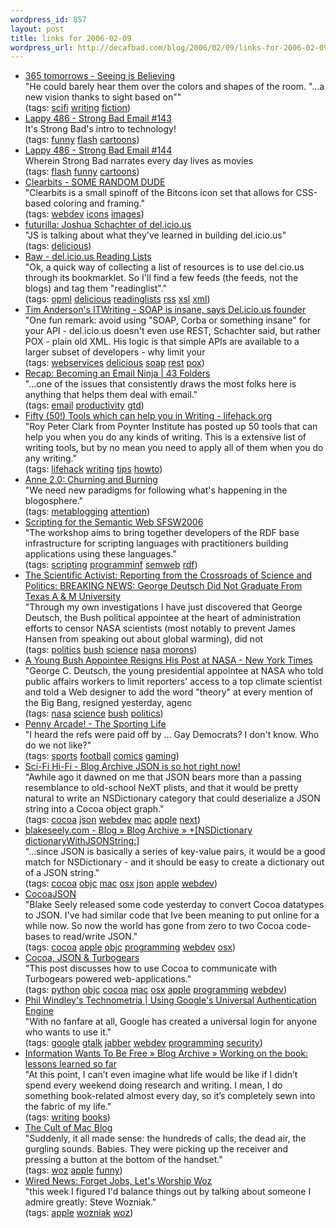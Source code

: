 ```yaml
--- 
wordpress_id: 857
layout: post
title: links for 2006-02-09
wordpress_url: http://decafbad.com/blog/2006/02/09/links-for-2006-02-09
---
```

<ul class="delicious">
	<li>
		<div class="delicious-link"><a href="http://www.365tomorrows.com/02/08/seeing-is-believing/">365 tomorrows - Seeing is Believing</a></div>
		<div class="delicious-extended">"He could barely hear them over the colors and shapes of the room. "...a new vision thanks to sight based on""</div>
		<div class="delicious-tags">(tags: <a href="http://del.icio.us/deusx/scifi">scifi</a> <a href="http://del.icio.us/deusx/writing">writing</a> <a href="http://del.icio.us/deusx/fiction">fiction</a>)</div>
	</li>
	<li>
		<div class="delicious-link"><a href="http://www.homestarrunner.com/sbemail143.html">Lappy 486 - Strong Bad Email #143</a></div>
		<div class="delicious-extended">It's Strong Bad's intro to technology!</div>
		<div class="delicious-tags">(tags: <a href="http://del.icio.us/deusx/funny">funny</a> <a href="http://del.icio.us/deusx/flash">flash</a> <a href="http://del.icio.us/deusx/cartoons">cartoons</a>)</div>
	</li>
	<li>
		<div class="delicious-link"><a href="http://www.homestarrunner.com/sbemail144.html">Lappy 486 - Strong Bad Email #144</a></div>
		<div class="delicious-extended">Wherein Strong Bad narrates every day lives as movies</div>
		<div class="delicious-tags">(tags: <a href="http://del.icio.us/deusx/flash">flash</a> <a href="http://del.icio.us/deusx/funny">funny</a> <a href="http://del.icio.us/deusx/cartoons">cartoons</a>)</div>
	</li>
	<li>
		<div class="delicious-link"><a href="http://somerandomdude.net/srd-projects/clearbits">Clearbits - SOME RANDOM DUDE</a></div>
		<div class="delicious-extended">"Clearbits is a small spinoff of the Bitcons icon set that allows for CSS-based coloring and framing."</div>
		<div class="delicious-tags">(tags: <a href="http://del.icio.us/deusx/webdev">webdev</a> <a href="http://del.icio.us/deusx/icons">icons</a> <a href="http://del.icio.us/deusx/images">images</a>)</div>
	</li>
	<li>
		<div class="delicious-link"><a href="http://futurilla.blogspot.com/2006/02/joshua-schachter-of-delicious.html">futurilla: Joshua Schachter of del.icio.us</a></div>
		<div class="delicious-extended">"JS is talking about what they've learned in building del.icio.us"</div>
		<div class="delicious-tags">(tags: <a href="http://del.icio.us/deusx/delicious">delicious</a>)</div>
	</li>
	<li>
		<div class="delicious-link"><a href="http://dannyayers.com/archives/2006/02/07/delicious-reading-lists/">Raw - del.icio.us Reading Lists</a></div>
		<div class="delicious-extended">"Ok, a quick way of collecting a list of resources is to use del.cio.us through its bookmarklet. So I'll find a few feeds (the feeds, not the blogs) and tag them "readinglist"."</div>
		<div class="delicious-tags">(tags: <a href="http://del.icio.us/deusx/opml">opml</a> <a href="http://del.icio.us/deusx/delicious">delicious</a> <a href="http://del.icio.us/deusx/readinglists">readinglists</a> <a href="http://del.icio.us/deusx/rss">rss</a> <a href="http://del.icio.us/deusx/xsl">xsl</a> <a href="http://del.icio.us/deusx/xml">xml</a>)</div>
	</li>
	<li>
		<div class="delicious-link"><a href="http://www.itwriting.com/blog/?postid=315">Tim Anderson's ITWriting - SOAP is insane, says Del.icio.us founder</a></div>
		<div class="delicious-extended">"One fun remark: avoid using "SOAP, Corba or something insane" for your API - del.icio.us doesn't even use REST, Schachter said, but rather POX - plain old XML. His logic is that simple APIs are available to a larger subset of developers - why limit your</div>
		<div class="delicious-tags">(tags: <a href="http://del.icio.us/deusx/webservices">webservices</a> <a href="http://del.icio.us/deusx/delicious">delicious</a> <a href="http://del.icio.us/deusx/soap">soap</a> <a href="http://del.icio.us/deusx/rest">rest</a> <a href="http://del.icio.us/deusx/pox">pox</a>)</div>
	</li>
	<li>
		<div class="delicious-link"><a href="http://www.43folders.com/2006/02/06/email-ninja/">Recap: Becoming an Email Ninja | 43 Folders</a></div>
		<div class="delicious-extended">"...one of the issues that consistently draws the most folks here is anything that helps them deal with email."</div>
		<div class="delicious-tags">(tags: <a href="http://del.icio.us/deusx/email">email</a> <a href="http://del.icio.us/deusx/productivity">productivity</a> <a href="http://del.icio.us/deusx/gtd">gtd</a>)</div>
	</li>
	<li>
		<div class="delicious-link"><a href="http://www.lifehack.org/articles/lifehack/fifty-50-tools-which-can-help-you-in-writing.html">Fifty (50!) Tools which can help you in Writing - lifehack.org</a></div>
		<div class="delicious-extended">"Roy Peter Clark from Poynter Institute has posted up 50 tools that can help you when you do any kinds of writing. This is a extensive list of writing tools, but by no mean you need to apply all of them when you do any writing."</div>
		<div class="delicious-tags">(tags: <a href="http://del.icio.us/deusx/lifehack">lifehack</a> <a href="http://del.icio.us/deusx/writing">writing</a> <a href="http://del.icio.us/deusx/tips">tips</a> <a href="http://del.icio.us/deusx/howto">howto</a>)</div>
	</li>
	<li>
		<div class="delicious-link"><a href="http://www.annezelenka.com/2006/02/churning-and-burning.html">Anne 2.0: Churning and Burning</a></div>
		<div class="delicious-extended">"We need new paradigms for following what's happening in the blogosphere."</div>
		<div class="delicious-tags">(tags: <a href="http://del.icio.us/deusx/metablogging">metablogging</a> <a href="http://del.icio.us/deusx/attention">attention</a>)</div>
	</li>
	<li>
		<div class="delicious-link"><a href="http://www.semanticscripting.org/SFSW2006/">Scripting for the Semantic Web SFSW2006</a></div>
		<div class="delicious-extended">"The workshop aims to bring together developers of the RDF base infrastructure for scripting languages with practitioners building applications using these languages."</div>
		<div class="delicious-tags">(tags: <a href="http://del.icio.us/deusx/scripting">scripting</a> <a href="http://del.icio.us/deusx/programminf">programminf</a> <a href="http://del.icio.us/deusx/semweb">semweb</a> <a href="http://del.icio.us/deusx/rdf">rdf</a>)</div>
	</li>
	<li>
		<div class="delicious-link"><a href="http://scientificactivist.blogspot.com/2006/02/breaking-news-george-deutsch-did-not.html">The Scientific Activist: Reporting from the Crossroads of Science and Politics: BREAKING NEWS: George Deutsch Did Not Graduate From Texas A & M University</a></div>
		<div class="delicious-extended">"Through my own investigations I have just discovered that George Deutsch, the Bush political appointee at the heart of administration efforts to censor NASA scientists (most notably to prevent James Hansen from speaking out about global warming), did not</div>
		<div class="delicious-tags">(tags: <a href="http://del.icio.us/deusx/politics">politics</a> <a href="http://del.icio.us/deusx/bush">bush</a> <a href="http://del.icio.us/deusx/science">science</a> <a href="http://del.icio.us/deusx/nasa">nasa</a> <a href="http://del.icio.us/deusx/morons">morons</a>)</div>
	</li>
	<li>
		<div class="delicious-link"><a href="http://www.nytimes.com/2006/02/08/politics/08nasa.html?_r=3&oref=slogin&oref=slogin&oref=login">A Young Bush Appointee Resigns His Post at NASA - New York Times</a></div>
		<div class="delicious-extended">"George C. Deutsch, the young presidential appointee at NASA who told public affairs workers to limit reporters' access to a top climate scientist and told a Web designer to add the word "theory" at every mention of the Big Bang, resigned yesterday, agenc</div>
		<div class="delicious-tags">(tags: <a href="http://del.icio.us/deusx/nasa">nasa</a> <a href="http://del.icio.us/deusx/science">science</a> <a href="http://del.icio.us/deusx/bush">bush</a> <a href="http://del.icio.us/deusx/politics">politics</a>)</div>
	</li>
	<li>
		<div class="delicious-link"><a href="http://www.penny-arcade.com/comic">Penny Arcade! - The Sporting Life</a></div>
		<div class="delicious-extended">"I heard the refs were paid off by ... Gay Democrats? I don't know.  Who do we not like?"</div>
		<div class="delicious-tags">(tags: <a href="http://del.icio.us/deusx/sports">sports</a> <a href="http://del.icio.us/deusx/football">football</a> <a href="http://del.icio.us/deusx/comics">comics</a> <a href="http://del.icio.us/deusx/gaming">gaming</a>)</div>
	</li>
	<li>
		<div class="delicious-link"><a href="http://weblog.scifihifi.com/2006/02/07/json-is-so-hot-right-now/">Sci-Fi Hi-Fi - Blog Archive  JSON is so hot right now!</a></div>
		<div class="delicious-extended">"Awhile ago it dawned on me that JSON bears more than a passing resemblance to old-school NeXT plists, and that it would be pretty natural to write an NSDictionary category that could deserialize a JSON string into a Cocoa object graph."</div>
		<div class="delicious-tags">(tags: <a href="http://del.icio.us/deusx/cocoa">cocoa</a> <a href="http://del.icio.us/deusx/json">json</a> <a href="http://del.icio.us/deusx/webdev">webdev</a> <a href="http://del.icio.us/deusx/mac">mac</a> <a href="http://del.icio.us/deusx/apple">apple</a> <a href="http://del.icio.us/deusx/next">next</a>)</div>
	</li>
	<li>
		<div class="delicious-link"><a href="http://blakeseely.com/blog/archives/2006/02/06/nsdictionary-dictionarywithjsonstring/">blakeseely.com - Blog » Blog Archive » +[NSDictionary dictionaryWithJSONString:]</a></div>
		<div class="delicious-extended">"...since JSON is basically a series of key-value pairs, it would be a good match for NSDictionary - and it should be easy to create a dictionary out of a JSON string."</div>
		<div class="delicious-tags">(tags: <a href="http://del.icio.us/deusx/cocoa">cocoa</a> <a href="http://del.icio.us/deusx/objc">objc</a> <a href="http://del.icio.us/deusx/mac">mac</a> <a href="http://del.icio.us/deusx/osx">osx</a> <a href="http://del.icio.us/deusx/json">json</a> <a href="http://del.icio.us/deusx/apple">apple</a> <a href="http://del.icio.us/deusx/webdev">webdev</a>)</div>
	</li>
	<li>
		<div class="delicious-link"><a href="http://toxicsoftware.com/blog/index.php/weblog/entry/cocoajson/">CocoaJSON</a></div>
		<div class="delicious-extended">"Blake Seely released some code yesterday to convert Cocoa datatypes to JSON. I've had similar code that Ive been meaning to put online for a while now. So now the world has gone from zero to two Cocoa code-bases to read/write JSON."</div>
		<div class="delicious-tags">(tags: <a href="http://del.icio.us/deusx/cocoa">cocoa</a> <a href="http://del.icio.us/deusx/apple">apple</a> <a href="http://del.icio.us/deusx/objc">objc</a> <a href="http://del.icio.us/deusx/programming">programming</a> <a href="http://del.icio.us/deusx/webdev">webdev</a> <a href="http://del.icio.us/deusx/osx">osx</a>)</div>
	</li>
	<li>
		<div class="delicious-link"><a href="http://toxicsoftware.com/blog/index.php/weblog/entry/cocoa_json_turbogears/">Cocoa, JSON & Turbogears</a></div>
		<div class="delicious-extended">"This post discusses how to use Cocoa to communicate with Turbogears powered web-applications."</div>
		<div class="delicious-tags">(tags: <a href="http://del.icio.us/deusx/python">python</a> <a href="http://del.icio.us/deusx/objc">objc</a> <a href="http://del.icio.us/deusx/cocoa">cocoa</a> <a href="http://del.icio.us/deusx/mac">mac</a> <a href="http://del.icio.us/deusx/osx">osx</a> <a href="http://del.icio.us/deusx/apple">apple</a> <a href="http://del.icio.us/deusx/programming">programming</a> <a href="http://del.icio.us/deusx/webdev">webdev</a>)</div>
	</li>
	<li>
		<div class="delicious-link"><a href="http://www.windley.com/archives/2006/02/using_googles_u.shtml">Phil Windley's Technometria | Using Google's Universal Authentication Engine</a></div>
		<div class="delicious-extended">"With no fanfare at all, Google has created a universal login for anyone who wants to use it."</div>
		<div class="delicious-tags">(tags: <a href="http://del.icio.us/deusx/google">google</a> <a href="http://del.icio.us/deusx/gtalk">gtalk</a> <a href="http://del.icio.us/deusx/jabber">jabber</a> <a href="http://del.icio.us/deusx/webdev">webdev</a> <a href="http://del.icio.us/deusx/programming">programming</a> <a href="http://del.icio.us/deusx/security">security</a>)</div>
	</li>
	<li>
		<div class="delicious-link"><a href="http://meredith.wolfwater.com/wordpress/index.php/2006/02/08/working-on-the-book-lessons-learned-so-far/">Information Wants To Be Free » Blog Archive » Working on the book: lessons learned so far</a></div>
		<div class="delicious-extended">"At this point, I can’t even imagine what life would be like if I didn’t spend every weekend doing research and writing. I mean, I do something book-related almost every day, so it’s completely sewn into the fabric of my life."</div>
		<div class="delicious-tags">(tags: <a href="http://del.icio.us/deusx/writing">writing</a> <a href="http://del.icio.us/deusx/books">books</a>)</div>
	</li>
	<li>
		<div class="delicious-link"><a href="http://wiredblogs.tripod.com/cultofmac/index.blog?entry_id=1408908">The Cult of Mac Blog</a></div>
		<div class="delicious-extended">"Suddenly, it all made sense: the hundreds of calls, the dead air, the gurgling sounds. Babies. They were picking up the receiver and pressing a button at the bottom of the handset."</div>
		<div class="delicious-tags">(tags: <a href="http://del.icio.us/deusx/woz">woz</a> <a href="http://del.icio.us/deusx/apple">apple</a> <a href="http://del.icio.us/deusx/funny">funny</a>)</div>
	</li>
	<li>
		<div class="delicious-link"><a href="http://www.wired.com/news/columns/0,70180-0.html?tw=rss.index">Wired News: Forget Jobs, Let's Worship Woz</a></div>
		<div class="delicious-extended">"this week I figured I'd balance things out by talking about someone I admire greatly: Steve Wozniak."</div>
		<div class="delicious-tags">(tags: <a href="http://del.icio.us/deusx/apple">apple</a> <a href="http://del.icio.us/deusx/wozniak">wozniak</a> <a href="http://del.icio.us/deusx/woz">woz</a>)</div>
	</li>
</ul>
